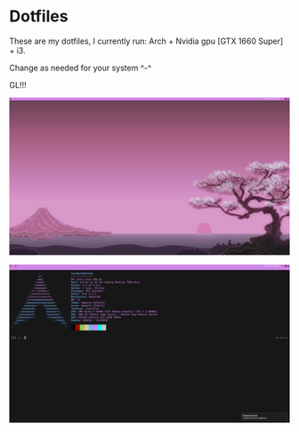 # Dotfiles
These are my dotfiles, I currently run: Arch + Nvidia gpu [GTX 1660 Super] + i3. 

Change as needed for your system ^-^

GL!!!
<p><img src="example_pics/ss.png"/></p>

<p><img src="example_pics/sst.png"/></p>
